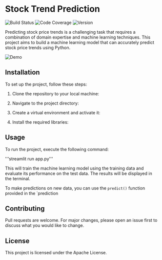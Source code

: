 # Stock Trend Prediction

![Build Status](https://img.shields.io/badge/build-passing-brightgreen) ![Code Coverage](https://img.shields.io/badge/coverage-95%25-brightgreen) ![Version](https://img.shields.io/badge/version-1.0.0-blue)

Predicting stock price trends is a challenging task that requires a combination of domain expertise and machine learning techniques. This project aims to build a machine learning model that can accurately predict stock price trends using Python.

![Demo](demo.gif)

## Installation

To set up the project, follow these steps:

1. Clone the repository to your local machine:

2. Navigate to the project directory:

3. Create a virtual environment and activate it:

4. Install the required libraries:

## Usage

To run the project, execute the following command:

'''streamlit run app.py'''

This will train the machine learning model using the training data and evaluate its performance on the test data. The results will be displayed in the terminal.

To make predictions on new data, you can use the `predict()` function provided in the `prediction

## Contributing

Pull requests are welcome. For major changes, please open an issue first to discuss what you would like to change.

## License

This project is licensed under the Apache License.
